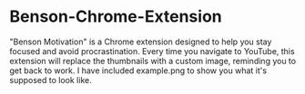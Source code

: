 # Benson-Chrome-Extension
"Benson Motivation" is a Chrome extension designed to help you stay focused and avoid procrastination. Every time you navigate to YouTube, this extension will replace the thumbnails with a custom image, reminding you to get back to work. I have included example.png to show you what it's supposed to look like.
